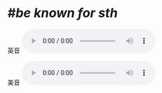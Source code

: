# ***\#be known for sth*** 
英音
<audio src="./media/be known for sth1_AAC.aac" controls="controls"></audio>

美音
<audio src="./media/be known for sth2_AAC.aac" controls="controls"></audio>



  

